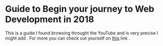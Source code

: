 # Guide to Begin your journey to Web Development in 2018

This is a guide I found browsing throught the YouTube and is very precise I might add . For more you can check out yourself on [this](https://youtu.be/gVXcqO9A1vo?list=PLEEqnbilgzTSuJSACiGPnqIJ8OimdZ8bJ) link .